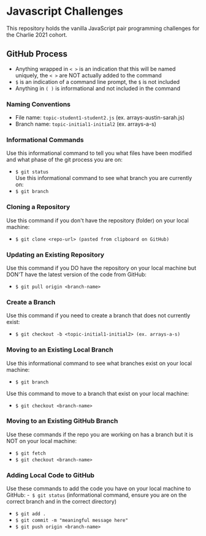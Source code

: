 # Javascript Challenges

This repository holds the vanilla JavaScript pair programming challenges for the Charlie 2021 cohort.

## GitHub Process
- Anything wrapped in `< >` is an indication that this will be named uniquely, the `< >` are NOT actually added to the command
- `$` is an indication of a command line prompt, the `$` is not included
- Anything in `( )` is informational and not included in the command


### Naming Conventions
- File name: `topic-student1-student2.js` (ex. arrays-austin-sarah.js)
- Branch name: `topic-initial1-initial2` (ex. arrays-a-s)


### Informational Commands
Use this informational command to tell you what files have been modified and what phase of the git process you are on:  
- `$ git status`  
Use this informational command to see what branch you are currently on:  
- `$ git branch`


### Cloning a Repository
Use this command if you don't have the repository (folder) on your local machine:   
- `$ git clone <repo-url> (pasted from clipboard on GitHub)`


### Updating an Existing Repository
Use this command if you DO have the repository on your local machine but DON'T have the latest version of the code from GitHub:  
- `$ git pull origin <branch-name>`


### Create a Branch
Use this command if you need to create a branch that does not currently exist:  
- `$ git checkout -b <topic-initial1-initial2> (ex. arrays-a-s)`


### Moving to an Existing Local Branch
Use this informational command to see what branches exist on your local machine:  
- `$ git branch` 

Use this command to move to a branch that exist on your local machine:  
- `$ git checkout <branch-name>`  


### Moving to an Existing GitHub Branch
Use these commands if the repo you are working on has a branch but it is NOT on your local machine:  
- `$ git fetch`
- `$ git checkout <branch-name>`


### Adding Local Code to GitHub
Use these commands to add the code you have on your local machine to GitHub:
-` $ git status` (informational command, ensure you are on the correct branch and in the correct directory)
- `$ git add .`
- `$ git commit -m "meaningful message here"`
- `$ git push origin <branch-name>`
